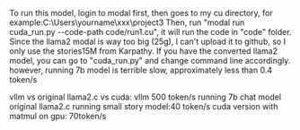 To run this model, login to modal first, then goes to my cu directory, for example:C:\Users\yourname\xxx\project3
Then, run "modal run cuda_run.py --code-path code/run1.cu", it will run the code in "code" folder.
Since the llama2 modal is way too big (25g), I can't upload it to github, so I only use the stories15M from Karpathy.
If you have the converted llama2 model, you can go to "cuda_run.py" and change command line accordingly.
however, running 7b model is terrible slow, approximately less than 0.4 token/s

vllm vs original llama2.c vs cuda:
vllm 500 token/s running 7b chat model
original llama2.c running small story model:40 token/s
cuda version with matmul on gpu: 70token/s


